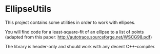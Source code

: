# EllipseUtils

This project contains some utilities in order to work with ellipses.

You will find code for a least-square-fit of an ellipse to a list of points (adapted from this paper:  http://autotrace.sourceforge.net/WSCG98.pdf)

The library is header-only and should work with any decent C++-compiler.
